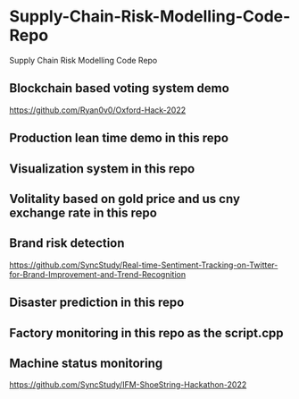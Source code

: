 # Supply-Chain-Risk-Modelling-Code-Repo
Supply Chain Risk Modelling Code Repo

## Blockchain based voting system demo

https://github.com/Ryan0v0/Oxford-Hack-2022


## Production lean time demo in this repo


## Visualization system in this repo 


## Volitality based on gold price and us cny exchange rate in this repo


## Brand risk detection 

https://github.com/SyncStudy/Real-time-Sentiment-Tracking-on-Twitter-for-Brand-Improvement-and-Trend-Recognition

## Disaster prediction in this repo

## Factory monitoring in this repo as the script.cpp

## Machine status monitoring

https://github.com/SyncStudy/IFM-ShoeString-Hackathon-2022



